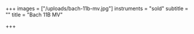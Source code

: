 +++
images = ["/uploads/bach-11b-mv.jpg"]
instruments = "sold"
subtitle = ""
title = "Bach 11B MV"

+++
